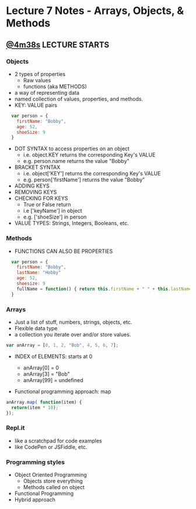 # Lecture 7 Notes - Arrays, Objects, & Methods
## [@4m38s](https://youtu.be/WmFRlpd1GTM?t=?m?s) LECTURE STARTS
### Objects
- 2 types of properties
  - Raw values
  - functions (aka METHODS)
- a way of representing data
- named collection of values, properties, and methods.
- KEY: VALUE pairs

```js
  var person = {
    firstName: "Bobby",
    age: 52,
    shoeSize: 9
  }
```

- DOT SYNTAX to access properties on an object
  - i.e. object.KEY returns the corresponding Key's VALUE
  - e.g. person.name returns the value "Bobby"
- BRACKET SYNTAX
  - i.e. object['KEY'] returns the corresponding Key's VALUE
  - e.g. person['firstName'] returns the value "Bobby"
- ADDING KEYS
- REMOVING KEYS
- CHECKING FOR KEYS
  - True or False return
  - i.e ['keyName'] in object
  - e.g. ['shoeSize'] in person
- VALUE TYPES: Strings, Integers, Booleans, etc.

### Methods
- FUNCTIONS CAN ALSO BE PROPERTIES

```js
  var person = {
    firstName: "Bobby",
    lastName: "Hobby"
    age: 52,
    shoesize: 9
    fullName = function() { return this.firstName + " " + this.lastName; }
  }
```

### Arrays
- Just a list of stuff, numbers, strings, objects, etc.
- Flexible data type
- a collection you iterate over and/or store values.
```js
var anArray = [0, 1, 2, "Bob", 4, 5, 6, 7];
```

- INDEX of ELEMENTS: starts at 0
  - anArray[0] = 0
  - anArray[3] = "Bob"
  - anArray[99] = undefined

- Functional programming approach: map

```js
anArray.map( function(item) {
  return(item * 10);
});
```

### Repl.it
- like a scratchpad for code examples
- like CodePen or JSFiddle, etc.

### Programming styles
- Object Oriented Programming
  - Objects store everything
  - Methods called on object
- Functional Programming
- Hybrid approach
